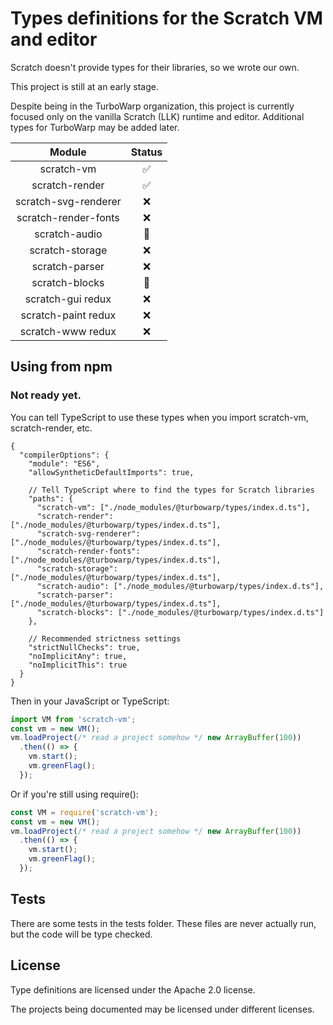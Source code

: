 # Types definitions for the Scratch VM and editor

Scratch doesn't provide types for their libraries, so we wrote our own.

This project is still at an early stage.

Despite being in the TurboWarp organization, this project is currently focused only on the vanilla Scratch (LLK) runtime and editor. Additional types for TurboWarp may be added later.

|Module|Status|
|:-:|:-:|
|scratch-vm|✅|
|scratch-render|✅|
|scratch-svg-renderer|❌|
|scratch-render-fonts|❌|
|scratch-audio|🚧|
|scratch-storage|❌|
|scratch-parser|❌|
|scratch-blocks|🚧|
|scratch-gui redux|❌|
|scratch-paint redux|❌|
|scratch-www redux|❌|

## Using from npm

### Not ready yet.

You can tell TypeScript to use these types when you import scratch-vm, scratch-render, etc.

```json5
{
  "compilerOptions": {
    "module": "ES6",
    "allowSyntheticDefaultImports": true,

    // Tell TypeScript where to find the types for Scratch libraries
    "paths": {
      "scratch-vm": ["./node_modules/@turbowarp/types/index.d.ts"],
      "scratch-render": ["./node_modules/@turbowarp/types/index.d.ts"],
      "scratch-svg-renderer": ["./node_modules/@turbowarp/types/index.d.ts"],
      "scratch-render-fonts": ["./node_modules/@turbowarp/types/index.d.ts"],
      "scratch-storage": ["./node_modules/@turbowarp/types/index.d.ts"],
      "scratch-audio": ["./node_modules/@turbowarp/types/index.d.ts"],
      "scratch-parser": ["./node_modules/@turbowarp/types/index.d.ts"],
      "scratch-blocks": ["./node_modules/@turbowarp/types/index.d.ts"]
    },

    // Recommended strictness settings
    "strictNullChecks": true,
    "noImplicitAny": true,
    "noImplicitThis": true
  }
}
```

Then in your JavaScript or TypeScript:

```js
import VM from 'scratch-vm';
const vm = new VM();
vm.loadProject(/* read a project somehow */ new ArrayBuffer(100))
  .then(() => {
    vm.start();
    vm.greenFlag();
  });
```

Or if you're still using require():

```js
const VM = require('scratch-vm');
const vm = new VM();
vm.loadProject(/* read a project somehow */ new ArrayBuffer(100))
  .then(() => {
    vm.start();
    vm.greenFlag();
  });
```

## Tests

There are some tests in the tests folder. These files are never actually run, but the code will be type checked.

## License

Type definitions are licensed under the Apache 2.0 license.

The projects being documented may be licensed under different licenses.
